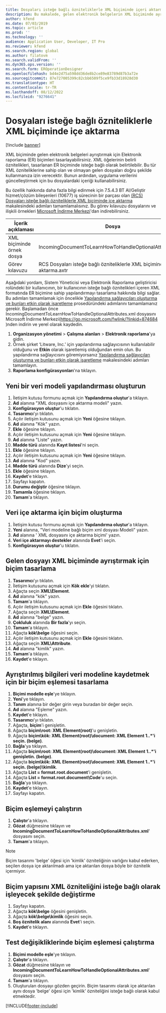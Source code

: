 ```yaml
---
title: Dosyaları isteğe bağlı özniteliklerle XML biçiminde içeri aktarma
description: Bu makalede, gelen elektronik belgelerin XML biçiminde ayrıştırılacağı XML özniteliklerini belirleyen ER biçimleri tasarlama hakkında bilgi sağlanmaktadır.
author: kfend
ms.date: 07/03/2019
ms.topic: article
ms.prod: ''
ms.technology: ''
audience: Application User, Developer, IT Pro
ms.reviewer: kfend
ms.search.region: global
ms.author: filatovm
ms.search.validFrom: ''
ms.dyn365.ops.version: ''
ms.search.form: EROperationDesigner
ms.openlocfilehash: bd4e2d75a598dd36de8b2ce89e83789d87b3a72e
ms.sourcegitcommit: 87e727005399c82cbb6509f5ce9fb33d18928d30
ms.translationtype: HT
ms.contentlocale: tr-TR
ms.lasthandoff: 08/12/2022
ms.locfileid: "9276641"
---
```

# <a name="import-files-in-xml-format-with-optional-attributes"></a>Dosyaları isteğe bağlı özniteliklerle XML biçiminde içe aktarma

[!include [banner](../includes/banner.md)]

XML biçiminde gelen elektronik belgeleri ayrıştırmak için Elektronik raporlama (ER) biçimleri tasarlayabilirsiniz. XML öğelerinin belirli öznitelikleri, tasarlanan ER biçiminde isteğe bağlı olarak belirtilebilir. Bu tür XML özniteliklerine sahip olan ve olmayan gelen dosyaları doğru şekilde kullanmanıza izin verecektir. Bunun ardından, uygulama verilerini güncelleştirmek için bu dosyalardaki içeriği kullanabilirsiniz.

Bu özellik hakkında daha fazla bilgi edinmek için 7.5.4.3 BT Al/Geliştir hizmet/çözüm bileşenleri (10677) iş sürecinin bir parçası olan [(RCS) Dosyaları isteğe bağlı özniteliklerle XML biçiminde içe aktarma](tasks/import-files-xml-format-optional-attributes.md) makalesindeki adımları tamamlamalısınız. Bu görev kılavuzu dosyalarını ve ilişkili örnekleri [Microsoft İndirme Merkezi](https://go.microsoft.com/fwlink/?linkid=874684)'dan indirebilirsiniz.


| İçerik açıklaması       | Dosya                                                         |
|---------------------------|--------------------------------------------------------------|
| XML biçiminde örnek dosya | IncomingDocumentToLearnHowToHandleOptionalAttributes.xml     |
| Görev kılavuzu                | RCS Dosyaları isteğe bağlı özniteliklerle XML biçiminde içe aktarma.axtr |


Aşağıdaki yordam, Sistem Yöneticisi veya Elektronik Raporlama geliştiricisi rolündeki bir kullanıcının, bir kullanıcının isteğe bağlı öznitelikleri içeren XML formatında ER biçimine sahip yapılandırmayı tasarlama hakkında bilgi sağlar. Bu adımları tamamlamak için öncelikle [Yapılandırma sağlayıcıları oluşturma ve bunları etkin olarak işaretleme](tasks/er-configuration-provider-mark-it-active-2016-11.md) prosedüründeki adımlarını tamamlamanız gerekir. Başlamadan önce IncomingDocumentToLearnHowToHandleOptionalAttributes.xml dosyasını Microsoft İndirme Merkezi(https://go.microsoft.com/fwlink/?linkid=874684 )nden indirin ve yerel olarak kaydedin.

1. **Organizasyon yönetimi** > **Çalışma alanları** > **Elektronik raporlama**'ya gidin.
2. Örnek şirket ‘Litware, Inc.’ için yapılandırma sağlayıcısının kullanılabilir olduğunu ve **Etkin** olarak işaretlemiş olduğundan emin olun. Bu yapılandırma sağlayıcısını göremiyorsanız [Yapılandırma sağlayıcıları oluşturma ve bunları etkin olarak işaretleme](tasks/er-configuration-provider-mark-it-active-2016-11.md) makalesindeki adımları tamamlayın.
3. **Raporlama konfigürasyonları**'na tıklayın.

## <a name="create-a-new-data-model-configuration"></a>Yeni bir veri modeli yapılandırması oluşturun
1. İletişim kutusu formunu açmak için **Yapılandırma oluştur**'a tıklayın.
2. **Ad** alanına "XML dosyasını içe aktarma modeli" yazın.
3. **Konfigürasyon oluştur**'u tıklatın.
4. **Tasarımcı**'yı tıklatın.
5. Açılır iletişim kutusunu açmak için **Yeni** öğesine tıklayın.
6. **Ad** alanına "Kök" yazın.
7. **Ekle** öğesine tıklayın.
8. Açılır iletişim kutusunu açmak için **Yeni** öğesine tıklayın.
9. **Ad** alanına "Liste" yazın.
10.    **Madde türü** alanında **Kayıt listesi**'ni seçin.
11.    **Ekle** öğesine tıklayın.
12.    Açılır iletişim kutusunu açmak için **Yeni** öğesine tıklayın.
13.    **Ad** alanına "Kod" yazın.
14.    **Madde türü** alanında **Dize**'yi seçin.
15.    **Ekle** öğesine tıklayın.
16.    **Kaydet**'e tıklayın.
17.    Sayfayı kapatın.
18.    **Durumu değiştir** öğesine tıklayın.
19.    **Tamamla** öğesine tıklayın.
20.    **Tamam**'a tıklayın.

## <a name="create-a-format-for-data-import"></a>Veri içe aktarma için biçim oluşturma
1. İletişim kutusu formunu açmak için **Yapılandırma oluştur**'a tıklayın.
2. **Yeni** alanına, "Veri modeline bağlı biçim xml dosyası Modeli" yazın.
3. **Ad** alanına ' XML dosyasını içe aktarma biçimi' yazın. 
4. **Veri içe aktarmayı destekler** alanında **Evet**'i seçin.
5. **Konfigürasyon oluştur**'u tıklatın.

## <a name="design-a-format-to-parse-incoming-file-in-xml-format"></a>Gelen dosyayı XML biçiminde ayrıştırmak için biçim tasarlama
1. **Tasarımcı**'yı tıklatın.
2. İletişim kutusunu açmak için **Kök ekle**'yi tıklatın.
3. Ağaçta seçin **XML\Element**.
4. **Ad** alanına "kök" yazın.
5. **Tamam**'a tıklayın.
6. Açılır iletişim kutusunu açmak için **Ekle** öğesini tıklatın.
7. Ağaçta seçin **XML\Element**.
8. **Ad** alanına "belge" yazın.
9. **Çokluluk** alanında **Bir fazla**'yı seçin.
10.    **Tamam**'a tıklayın.
11.    Ağaçta **kök\belge** öğesini seçin.
12.    Açılır iletişim kutusunu açmak için **Ekle** öğesini tıklatın.
13.    Ağaçta seçin **XML\Attribute**.
14.    **Ad** alanına "kimlik" yazın.
15.    **Tamam**'a tıklayın.
16.    **Kaydet**'e tıklayın.

## <a name="design-a-format-mapping-to-save-parsed-information-to-data-model"></a>Ayrıştırılmış bilgileri veri modeline kaydetmek için bir biçim eşlemesi tasarlama
1.    **Biçimi modelle eşle**'ye tıklayın.
2.    **Yeni**'ye tıklayın.
3.    **Tanım** alanına bir değer girin veya buradan bir değer seçin.
4.    **Ad** alanına "Eşleme" yazın.
5.    **Kaydet**'e tıklayın.
6.    **Tasarımcı**'yı tıklatın.
7.    Ağaçta, **biçim**'i genişletin.
8.    Ağaçta **biçim\root: XML Element(root)**'u genişletin.
9.    Ağaçta **biçim\kök: XML Element(root)\document: XML Element 1..*'i seçin. (belge)**.
10.    **Bağla**'ya tıklayın.
11.    Ağaçta **biçim\root: XML Element(root)\document: XML Element 1..*'i genişletin. (belge)**.
12.    Ağaçta **biçim\kök: XML Element(root)\document: XML Element 1..*'i seçin. (belge)\kimlik**.
13.    Ağaçta **List = format.root.document**'i genişletin.
14.    Ağaçta **List = format.root.document\Code**'u seçin.
15.    **Bağla**'ya tıklayın.
16.    **Kaydet**'e tıklayın.
17.    Sayfayı kapatın.

## <a name="run-format-mapping"></a>Biçim eşlemeyi çalıştırın
1. **Çalıştır**'a tıklayın.
2. **Gözat** düğmesine tıklayın ve **IncomingDocumentToLearnHowToHandleOptionalAttributes.xml**' dosyasını seçin.
3. **Tamam**'a tıklayın.

> [!NOTE]
> Biçim tasarımı 'belge' öğesi için 'kimlik' özniteliğinin varlığını kabul ederken, seçilen dosya içe aktarılmadı ama içe aktarılan dosya böyle bir öznitelik içermiyor.

## <a name="modify-format-structure-to-handle-xml-attribute-as-optional"></a>Biçim yapısını XML özniteliğini isteğe bağlı olarak işleyecek şekilde değiştirme
1. Sayfayı kapatın.
2. Ağaçta **kök\belge** öğesini genişletin.
3. Ağaçta **kök\belge\kimlik** öğesini seçin.
4. **Boş öznitelik alanı** alanında **Evet**'i seçin.
5. **Kaydet**'e tıklayın.

## <a name="run-format-mapping-to-test-changes"></a>Test değişikliklerinde biçim eşlemesi çalıştırma
1. **Biçimi modelle eşle**'ye tıklayın.
2. **Çalıştır**'a tıklayın.
3. **Gözat** düğmesine tıklayın ve **IncomingDocumentToLearnHowToHandleOptionalAttributes.xml**' dosyasını seçin.
4. **Tamam**'a tıklayın.
5. Oluşturulan dosyayı gözden geçirin. Biçim tasarımı olarak içe aktarılan aynı dosya 'belge' öğesi için 'kimlik' özniteliğini isteğe bağlı olarak kabul etmektedir.


[!INCLUDE[footer-include](../../../includes/footer-banner.md)]
